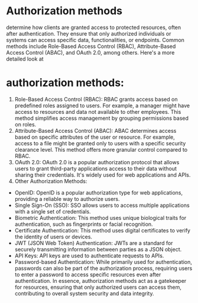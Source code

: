 # Authorization methods
 determine how clients are granted access to protected resources, often after authentication. They ensure that only authorized individuals or systems can access specific data, functionalities, or endpoints. Common methods include Role-Based Access Control (RBAC), Attribute-Based Access Control (ABAC), and OAuth 2.0, among others. 
Here's a more detailed look at
# authorization methods:
1. Role-Based Access Control (RBAC): 
RBAC grants access based on predefined roles assigned to users.
For example, a manager might have access to resources and data not available to other employees.
This method simplifies access management by grouping permissions based on roles.
2. Attribute-Based Access Control (ABAC): 
ABAC determines access based on specific attributes of the user or resource. 
For example, access to a file might be granted only to users with a specific security clearance level. 
This method offers more granular control compared to RBAC. 
3. OAuth 2.0:
OAuth 2.0 is a popular authorization protocol that allows users to grant third-party applications access to their data without sharing their credentials. 
It's widely used for web applications and APIs. 
4. Other Authorization Methods:
- OpenID:
OpenID is a popular authorization type for web applications, providing a reliable way to authorize users. 
- Single Sign-On (SSO):
SSO allows users to access multiple applications with a single set of credentials. 
- Biometric Authentication:
This method uses unique biological traits for authentication, such as fingerprints or facial recognition. 
- Certificate Authentication:
This method uses digital certificates to verify the identity of users or devices. 
- JWT (JSON Web Token) Authentication:
JWTs are a standard for securely transmitting information between parties as a JSON object. 
- API Keys:
API keys are used to authenticate requests to APIs. 
- Password-based Authentication:
While primarily used for authentication, passwords can also be part of the authorization process, requiring users to enter a password to access specific resources even after authentication. 
In essence, authorization methods act as a gatekeeper for resources, ensuring that only authorized users can access them, contributing to overall system security and data integrity. 